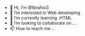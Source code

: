 - 👋 Hi, I’m @Ibrahio3
- 👀 I’m interested in Web developing
- 🌱 I’m currently learning .HTML
- 💞️ I’m looking to collaborate on ...
- 📫 How to reach me ...

<!---
Ibrahio3/Ibrahio3 is a ✨ special ✨ repository because its `README.md` (this file) appears on your GitHub profile.
You can click the Preview link to take a look at your changes.
--->

